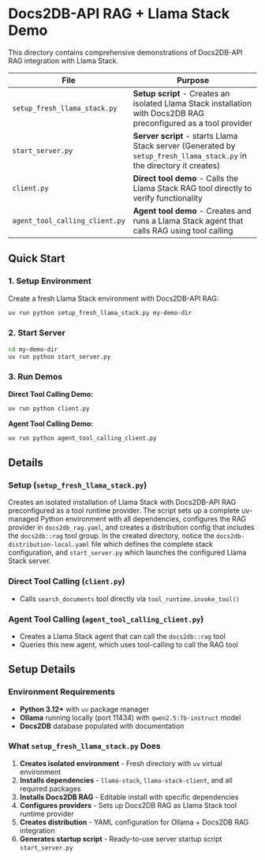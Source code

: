 # Docs2DB-API RAG + Llama Stack Demo

This directory contains comprehensive demonstrations of Docs2DB-API RAG integration with Llama Stack.

| File | Purpose |
|------|---------|
| `setup_fresh_llama_stack.py` | **Setup script** - Creates an isolated Llama Stack installation with Docs2DB RAG preconfigured as a tool provider |
| `start_server.py` | **Server script** - starts Llama Stack server (Generated by `setup_fresh_llama_stack.py` in the directory it creates) |
| `client.py` | **Direct tool demo** - Calls the Llama Stack RAG tool directly to verify functionality |
| `agent_tool_calling_client.py` | **Agent tool demo** - Creates and runs a Llama Stack agent that calls RAG using tool calling |

## Quick Start

### 1. Setup Environment

Create a fresh Llama Stack environment with Docs2DB-API RAG:

```bash
uv run python setup_fresh_llama_stack.py my-demo-dir
```

### 2. Start Server

```bash
cd my-demo-dir
uv run python start_server.py
```

### 3. Run Demos

**Direct Tool Calling Demo:**
```bash
uv run python client.py
```

**Agent Tool Calling Demo:**
```bash
uv run python agent_tool_calling_client.py
```

## Details

### Setup (`setup_fresh_llama_stack.py`)

Creates an isolated installation of Llama Stack with Docs2DB-API RAG preconfigured as a tool runtime provider. The script sets up a complete uv-managed Python environment with all dependencies, configures the RAG provider in `docs2db_rag.yaml`, and creates a distribution config that includes the `docs2db::rag` tool group. In the created directory, notice the `docs2db-distribution-local.yaml` file which defines the complete stack configuration, and `start_server.py` which launches the configured Llama Stack server.

### Direct Tool Calling (`client.py`)
- Calls `search_documents` tool directly via `tool_runtime.invoke_tool()`

### Agent Tool Calling (`agent_tool_calling_client.py`)
- Creates a Llama Stack agent that can call the `docs2db::rag` tool
- Queries this new agent, which uses tool-calling to call the RAG tool

## Setup Details

### Environment Requirements

- **Python 3.12+** with `uv` package manager
- **Ollama** running locally (port 11434) with `qwen2.5:7b-instruct` model
- **Docs2DB** database populated with documentation

### What `setup_fresh_llama_stack.py` Does

1. **Creates isolated environment** - Fresh directory with `uv` virtual environment
2. **Installs dependencies** - `llama-stack`, `llama-stack-client`, and all required packages
3. **Installs Docs2DB RAG** - Editable install with specific dependencies
4. **Configures providers** - Sets up Docs2DB RAG as Llama Stack tool runtime provider
5. **Creates distribution** - YAML configuration for Ollama + Docs2DB RAG integration
6. **Generates startup script** - Ready-to-use server startup script `start_server.py`
